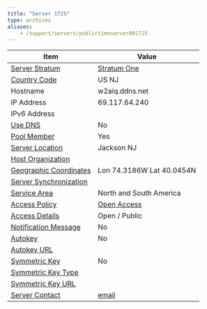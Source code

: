 ```yaml
---
title: "Server 1725"
type: archives
aliases:
    - /support/servers/publictimeserver001725
---
```


| Item | Value |
| ----- | ----- |
| [Server Stratum](/support/servers/serverstratum) | [Stratum One](/support/servers/stratumonetimeservers) |
| [Country Code](/support/servers/countrycode) | US NJ |
| Hostname |  w2aiq.ddns.net |
| IP Address |  69.117.64.240 |
| IPv6 Address | |
| [Use DNS](/support/servers/usedns) | No |
| [Pool Member](/support/servers/poolmember) | Yes |
| [Server Location](/support/servers/serverlocation) |  Jackson NJ  |
| [Host Organization](/support/servers/hostorganization) | |
| [ Geographic Coordinates](/support/servers/geographiccoordinates) |  Lon 74.3186W Lat 40.0454N |
| [Server Synchronization](/support/servers/serversynchronization) |  |
| [Service Area](/support/servers/servicearea) |  North and South America  |
| [Access Policy](/support/servers/accesspolicy) | [Open Access](/support/servers/openaccess) |
| [Access Details](/support/servers/accessdetails) |  Open / Public  |
| [Notification Message](/support/servers/notificationmessage) | No |
| [Autokey](/support/servers/autokey) | No |
| [Autokey URL](/support/servers/autokeyurl) | |
| [Symmetric Key](/support/servers/symmetrickey) | No |
| [Symmetric Key Type](/support/servers/symmetrickeytype) | |
| [Symmetric Key URL](/support/servers/symmetrickeyurl) | |
| [Server Contact](/support/servers/servercontact) | [email](mailto:mikegee63@gmail.com) |